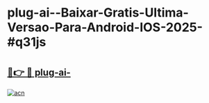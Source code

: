 # plug-ai--Baixar-Gratis-Ultima-Versao-Para-Android-IOS-2025-#q31js

# <h2><a href="https://ainizakaria.my?title=plug-ai-&ref=24M">🔗👉 🔴 plug-ai-</a></h2>

[![acn](https://github.com/user-attachments/assets/0f9c940e-d8b0-45ae-aac7-cd30a18b3e1c)](https://ainizakaria.my?title=plug-ai-&ref=24M)

